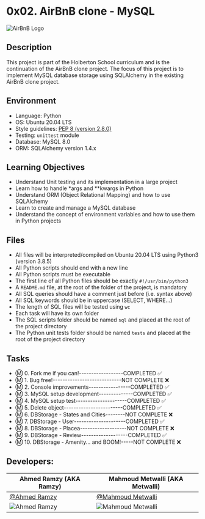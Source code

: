 # 0x02. AirBnB clone - MySQL

![AirBnB Logo](https://github.com/RamzyAR7/AirBnB_clone/blob/main/Images/65f4a1dd9c51265f49d0.png)

## Description
This project is part of the Holberton School curriculum and is the continuation of the AirBnB clone project. The focus of this project is to implement MySQL database storage using SQLAlchemy in the existing AirBnB clone project.

## Environment
- Language: Python
- OS: Ubuntu 20.04 LTS
- Style guidelines: [PEP 8 (version 2.8.0)](https://www.python.org/dev/peps/pep-0008/)
- Testing: `unittest` module
- Database: MySQL 8.0
- ORM: SQLAlchemy version 1.4.x

## Learning Objectives
- Understand Unit testing and its implementation in a large project
- Learn how to handle *args and **kwargs in Python
- Understand ORM (Object Relational Mapping) and how to use SQLAlchemy
- Learn to create and manage a MySQL database
- Understand the concept of environment variables and how to use them in Python projects

## Files
- All files will be interpreted/compiled on Ubuntu 20.04 LTS using Python3 (version 3.8.5)
- All Python scripts should end with a new line
- All Python scripts must be executable
- The first line of all Python files should be exactly `#!/usr/bin/python3`
- A `README.md` file, at the root of the folder of the project, is mandatory
- All SQL queries should have a comment just before (i.e. syntax above)
- All SQL keywords should be in uppercase (SELECT, WHERE...)
- The length of SQL files will be tested using `wc`
- Each task will have its own folder
- The SQL scripts folder should be named `sql` and placed at the root of the project directory
- The Python unit tests folder should be named `tests` and placed at the root of the project directory

## Tasks

- Ⓜ️ 0. Fork me if you can!------------------COMPLETED ✅
- Ⓜ️ 1. Bug free!----------------------------NOT COMPLETE ❌
- Ⓜ️ 2. Console improvements-----------------COMPLETED ✅
- Ⓜ️ 3. MySQL setup development--------------COMPLETED ✅
- Ⓜ️ 4. MySQL setup test---------------------COMPLETED ✅
- Ⓜ️ 5. Delete object------------------------COMPLETED ✅
- Ⓜ️ 6. DBStorage - States and Cities--------NOT COMPLETE ❌
- Ⓜ️ 7. DBStorage - User---------------------COMPLETED ✅
- Ⓜ️ 8. DBStorage - Placea-------------------NOT COMPLETE ❌
- Ⓜ️ 9. DBStorage - Review-------------------COMPLETED ✅
- Ⓜ️ 10. DBStorage - Amenity... and BOOM!-----NOT COMPLETE ❌

## Developers:

| **Ahmed Ramzy (AKA Ramzy)** | **Mahmoud Metwalli (AKA Metwalli)** |
|---|---|
|[@Ahmed Ramzy](https://www.github.com/RamzyAR7) | [@Mahmoud Metwalli](https://github.com/MahmoudMetwalli)|
| ![Ahmed Ramzy](https://github.com/RamzyAR7/AirBnB_clone/blob/main/Images/image%20(1).png) | ![Mahmoud Metwalli](https://github.com/RamzyAR7/AirBnB_clone/blob/main/Images/image%20(2).png)|
